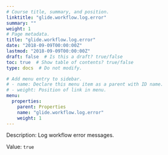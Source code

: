 ```yaml
---
# Course title, summary, and position.
linktitle: "glide.workflow.log.error"
summary: ""
weight: 1
# Page metadata.
title: "glide.workflow.log.error"
date: "2018-09-09T00:00:00Z"
lastmod: "2018-09-09T00:00:00Z"
draft: false  # Is this a draft? true/false
toc: true  # Show table of contents? true/false
type: docs  # Do not modify.

# Add menu entry to sidebar.
# - name: Declare this menu item as a parent with ID name.
# - weight: Position of link in menu.
menu:
  properties:
    parent: Properties
    name: "glide.workflow.log.error"
    weight: 1
---
```


Description: Log workflow error messages.


Value: `true`